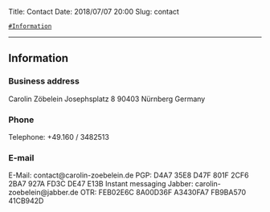 Title:          Contact
Date:           2018/07/07 20:00
Slug:           contact

<code><a href="/contact.html#Information">\#Information</a></code>

<hr />

<h2 id="Information">Information</h2>
<h3>Business address</h3>
Carolin Zöbelein  
Josephsplatz 8   
90403 Nürnberg  
Germany

<h3>Phone</h3>
Telephone: +49.160 / 3482513  

<h3>E-mail</h3>
E-Mail: contact@carolin-zoebelein.de  
PGP: D4A7 35E8 D47F 801F 2CF6 2BA7 927A FD3C DE47 E13B

</h3>Instant messaging</h3>
Jabber: carolin-zoebelein@jabber.de  
OTR: FEB02E6C 8A00D36F A3430FA7 FB9BA570 41CB942D
